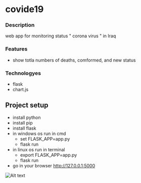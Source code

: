 # covide19
### Description
web app for monitoring status " corona virus " in Iraq
### Features
* show totla numbers of deaths, comformed, and new status
### Technologyes 
* flask
* chart.js
## Project setup
* install python 
* install pip
* install flask 
* in windows os run in cmd
  * set FLASK_APP=app.py 
  * flask run
* in linux os run in terminal 
  * export FLASK_APP=app.py
  * flask run
* go in your browser http://127.0.0.1:5000


![Alt text](relative/path/to/https://static.scientificamerican.com/sciam/cache/file/44782A7E-8025-4A62-833DC6E4CF9A42CB_source.jpg?w=590&h=800&894CEEE1-0BE8-4122-A713699037806AFF?raw=true "Title")

